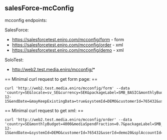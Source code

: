 salesForce-mcConfig
-------------------

mcconfig endpoints:

SalesForce:

 - https://salesforcetest.eniro.com/mcconfig/form - form
 - https://salesforcetest.eniro.com/mcconfig/order - xml
 - https://salesforcetest.eniro.com/mcconfig/demo - xml

SoloTest:

 - http://web2.test.media.eniro/mcconfig/*

== Minimal curl request to get form page: ==

```
curl 'http://web2.test.media.eniro/mcconfig/form' --data 'country=SE&locale=sv_SE&currency=SEK&packageLabel=SMB_BASIC&monthlyBudget=4000&mediaSpendFraction=0.70&companyName=Eniro+Sverige+AB&address=Gustav+III%3As+Boulevard+40%2C+169+73+SOLNA&targetUrl=http%3A%2F%2Fwww.enirogroup.com&startDate=2013-12-15&endDate=&mayKeepExistingData=true&systemId=DEMO&customerId=765432&userId=demo20&bingBlacklist=false&splAccountId=12345&savedFormId='
```

== Minimal curl request to get xml: ==

```
curl 'http://web2.test.media.eniro/mcconfig/order' --data 'country=SE&monthlyBudget=4000&mediaSpendFraction=0.7&packageLabel=SMB_BASIC&currency=SEK&startDate=2013-12-15&endDate=&systemId=DEMO&customerId=765432&userId=demo20&splAccountId=12345&companyDisplayName=Eniro+Sverige+AB&firstMonthBudgetType=FULL&businessPhone=&includeGoogleAnalyticsTags=on&networks=google&networks=bing&locations%5B0%5D.language=sv&locations%5B0%5D.name=Eniro+Sverige+AB&locations%5B0%5D.landingUrl=http%3A%2F%2Fwww.enirogroup.com&locations%5B0%5D.requestedDisplayUrl=www.enirogroup.com&locations%5B0%5D.address.country=se&locations%5B0%5D.radius=50&location.searchAddress=Gustav+III%3As+Boulevard+40%2C+169+73+SOLNA&locations%5B0%5D.address.lon=18.01671410&locations%5B0%5D.address.lat=59.37264252&locations%5B0%5D.categoryIds=SE2200734'
```

